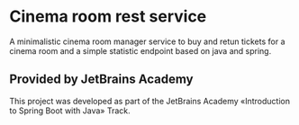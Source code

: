 # Cinema room rest service

A minimalistic cinema room manager service to buy and retun tickets for a cinema room and a simple statistic endpoint based on java and spring.

## Provided by JetBrains Academy

This project was developed as part of the JetBrains Academy «Introduction to Spring Boot with Java» Track.
